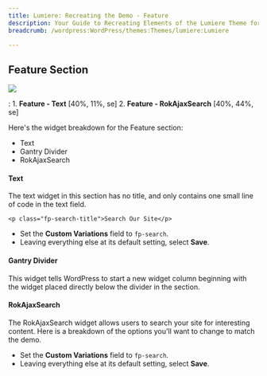 ```yaml
---
title: Lumiere: Recreating the Demo - Feature
description: Your Guide to Recreating Elements of the Lumiere Theme for WordPress
breadcrumb: /wordpress:WordPress/themes:Themes/lumiere:Lumiere

---
```


Feature Section
-----
![][demo]

:   1. **Feature - Text** [40%, 11%, se]
	2. **Feature - RokAjaxSearch** [40%, 44%, se]

Here's the widget breakdown for the Feature section:

* Text
* Gantry Divider
* RokAjaxSearch

#### Text
The text widget in this section has no title, and only contains one small line of code in the text field.

~~~
<p class="fp-search-title">Search Our Site</p>                           
~~~

* Set the **Custom Variations** field to `fp-search`.
* Leaving everything else at its default setting, select **Save**.

#### Gantry Divider
This widget tells WordPress to start a new widget column beginning with the widget placed directly below the divider in the section.

#### RokAjaxSearch
The RokAjaxSearch widget allows users to search your site for interesting content. Here is a breakdown of the options you'll want to change to match the demo.

* Set the **Custom Variations** field to `fp-search`.
* Leaving everything else at its default setting, select **Save**.

[demo]: assets/demo_2.jpeg
[roksprocket]: ../../plugins/roksprocket/